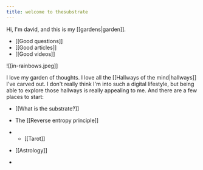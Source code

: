 ```yaml
---
title: welcome to thesubstrate
---
```

Hi, I'm david, and this is my [[gardens|garden]].

- [[Good questions]]
- [[Good articles]]
- [[Good videos]]

![[in-rainbows.jpeg]]

I love my garden of thoughts. I love all the [[Hallways of the mind|hallways]] I've carved out. 
I don't really think I'm into such a digital lifestyle, but being able to explore those hallways is really appealing to me. And there are a few places to start:

- [[What is the substrate?]]
- The [[Reverse entropy principle]]
- - [[Tarot]]
- [[Astrology]]

- 